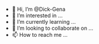 - 👋 Hi, I’m @Dick-Gena
- 👀 I’m interested in ...
- 🌱 I’m currently learning ...
- 💞️ I’m looking to collaborate on ...
- 📫 How to reach me ...

<!---
Dick-Gena/Dick-Gena is a ✨ special ✨ repository because its `README.md` (this file) appears on your GitHub profile.
You can click the Preview link to take a look at your changes.
--->

